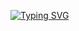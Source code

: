 [![Typing SVG](https://readme-typing-svg.herokuapp.com?font=Fira+Code&pause=1000&color=F7D2A3&random=false&width=435&lines=All+DSA+Questions+Available+Here+-+Currently+Wroking+%F0%9F%91%A8%F0%9F%8F%BB%E2%80%8D%F0%9F%92%BB)](https://git.io/typing-svg)

